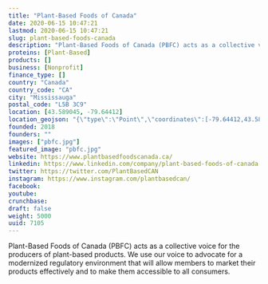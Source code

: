 ```yaml
---
title: "Plant-Based Foods of Canada"
date: 2020-06-15 10:47:21
lastmod: 2020-06-15 10:47:21
slug: plant-based-foods-canada
description: "Plant-Based Foods of Canada (PBFC) acts as a collective voice for the producers of plant-based products. We use our voice to advocate for a modernized regulatory environment that will allow members to market their products effectively and to make them accessible to all consumers."
proteins: [Plant-Based]
products: []
business: [Nonprofit]
finance_type: []
country: "Canada"
country_code: "CA"
city: "Mississauga"
postal_code: "L5B 3C9"
location: [43.589045, -79.64412]
location_geojson: "{\"type\":\"Point\",\"coordinates\":[-79.64412,43.589045]}"
founded: 2018
founders: ""
images: ["pbfc.jpg"]
featured_image: "pbfc.jpg"
website: https://www.plantbasedfoodscanada.ca/
linkedin: https://www.linkedin.com/company/plant-based-foods-of-canada
twitter: https://twitter.com/PlantBasedCAN
instagram: https://www.instagram.com/plantbasedcan/
facebook: 
youtube: 
crunchbase: 
draft: false
weight: 5000
uuid: 7105
---
```

Plant-Based Foods of Canada (PBFC) acts as a collective voice for the producers of plant-based products. We use our voice to advocate for a modernized regulatory environment that will allow members to market their products effectively and to make them accessible to all consumers.
